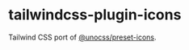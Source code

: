 # tailwindcss-plugin-icons

Tailwind CSS port of [@unocss/preset-icons](https://github.com/unocss/unocss/tree/main/packages/preset-icons/).
